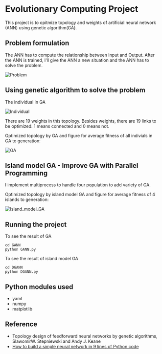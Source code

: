 # Evolutionary Computing Project 

This project is to opitmize topology and weights of artificial neural network (ANN) using genetic algorithm(GA).

## Problem formulation

The ANN has to compute the relationship between Input and Output. After the ANN is trained, I'll give the ANN a new situation and the ANN has to solve the problem.

![Problem](https://github.com/LukeLinn/EV_project/blob/master/figure/problem.png)

## Using genetic algorithm to solve the problem

The individual in GA

![Individual](https://github.com/LukeLinn/EV_project/blob/master/figure/individual.png)

There are 19 weights in this topology. Besides weights, there are 19 links to be optimized. 1 means connected and 0 means not.

Optimized topology by GA and figure for average fitness of all indivials in GA to generation:

![GA](https://github.com/LukeLinn/EV_project/blob/master/figure/GANN.png)

## Island model GA - Improve GA with Parallel Programming

I implement multiprocess to handle four population to add variety of GA.

Optimized topology by island model GA and figure for average fitness of 4 islands to generation:

![Island_model_GA](https://github.com/LukeLinn/EV_project/blob/master/figure/DGANN.png)

## Running the project

To see the result of GA
```
cd GANN
python GANN.py
```

To see the result of island model GA
```
cd DGANN
python DGANN.py
```

## Python modules used

* yaml
* numpy
* matplotlib

## Reference

* Topology design of feedforward neural networks by genetic algorithms, SlawomirW. Stepniewski and Andy J. Keane
* [How to build a simple neural network in 9 lines of Python code](https://medium.com/technology-invention-and-more/how-to-build-a-simple-neural-network-in-9-lines-of-python-code-cc8f23647ca1)
